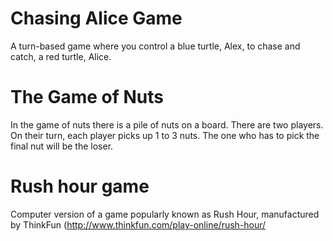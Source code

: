 # Chasing Alice Game
A turn-based game where you control a blue turtle, Alex, to chase and catch, a red turtle, Alice.

# The Game of Nuts
In the game of nuts there is a pile of nuts on a board. There are two players. On their turn, each player picks up 1 to 3 nuts. The one who has to pick the final nut will be the loser.

# Rush hour game
 Computer version of a game popularly known as Rush Hour, manufactured by ThinkFun (http://www.thinkfun.com/play-online/rush-hour/
